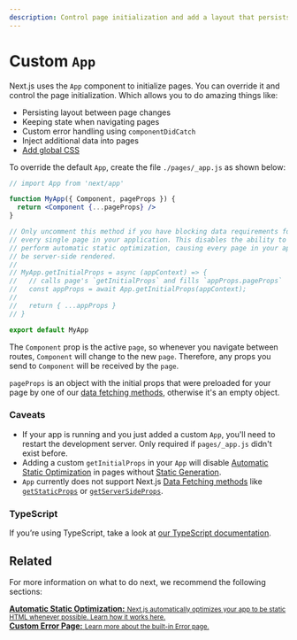 ```yaml
---
description: Control page initialization and add a layout that persists for all pages by overriding the default App component used by Next.js.
---
```


# Custom `App`

Next.js uses the `App` component to initialize pages. You can override it and control the page initialization. Which allows you to do amazing things like:

- Persisting layout between page changes
- Keeping state when navigating pages
- Custom error handling using `componentDidCatch`
- Inject additional data into pages
- [Add global CSS](/docs/basic-features/built-in-css-support.md#adding-a-global-stylesheet)

To override the default `App`, create the file `./pages/_app.js` as shown below:

```jsx
// import App from 'next/app'

function MyApp({ Component, pageProps }) {
  return <Component {...pageProps} />
}

// Only uncomment this method if you have blocking data requirements for
// every single page in your application. This disables the ability to
// perform automatic static optimization, causing every page in your app to
// be server-side rendered.
//
// MyApp.getInitialProps = async (appContext) => {
//   // calls page's `getInitialProps` and fills `appProps.pageProps`
//   const appProps = await App.getInitialProps(appContext);
//
//   return { ...appProps }
// }

export default MyApp
```

The `Component` prop is the active `page`, so whenever you navigate between routes, `Component` will change to the new `page`. Therefore, any props you send to `Component` will be received by the `page`.

`pageProps` is an object with the initial props that were preloaded for your page by one of our [data fetching methods](/docs/basic-features/data-fetching.md), otherwise it's an empty object.

### Caveats

- If your app is running and you just added a custom `App`, you'll need to restart the development server. Only required if `pages/_app.js` didn't exist before.
- Adding a custom `getInitialProps` in your `App` will disable [Automatic Static Optimization](/docs/advanced-features/automatic-static-optimization.md) in pages without [Static Generation](/docs/basic-features/data-fetching.md#getstaticprops-static-generation).
- `App` currently does not support Next.js [Data Fetching methods](/docs/basic-features/data-fetching.md) like [`getStaticProps`](/docs/basic-features/data-fetching.md#getstaticprops-static-generation) or [`getServerSideProps`](/docs/basic-features/data-fetching.md#getserversideprops-server-side-rendering).

### TypeScript

If you’re using TypeScript, take a look at [our TypeScript documentation](/docs/basic-features/typescript.md#custom-app).

## Related

For more information on what to do next, we recommend the following sections:

<div class="card">
  <a href="/docs/advanced-features/automatic-static-optimization.md">
    <b>Automatic Static Optimization:</b>
    <small>Next.js automatically optimizes your app to be static HTML whenever possible. Learn how it works here.</small>
  </a>
</div>

<div class="card">
  <a href="/docs/advanced-features/custom-error-page.md">
    <b>Custom Error Page:</b>
    <small>Learn more about the built-in Error page.</small>
  </a>
</div>

